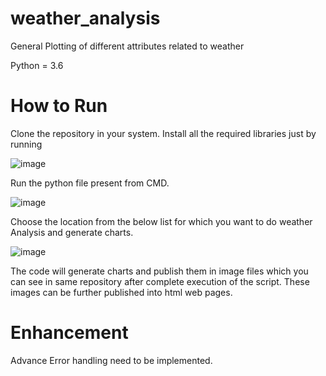 # weather_analysis
General Plotting of different attributes related to weather

Python = 3.6
 
# How to Run
Clone the repository in your system.
Install all the required libraries just by running

![image](https://user-images.githubusercontent.com/68837733/122381304-64e18280-cf86-11eb-9d34-1f13b6d60160.png)


Run the python file present from CMD.

![image](https://user-images.githubusercontent.com/68837733/122723677-daa06380-d290-11eb-81b3-d87b0f469eb7.png)



Choose the location from the below list for which you want to do weather Analysis and generate charts.
  
  
![image](https://user-images.githubusercontent.com/68837733/122723980-25ba7680-d291-11eb-931e-6dcbba0b4ae1.png)




  
  The code will generate charts and publish them in image files which you can see in same repository after complete execution of the script.
  These images can be further published into html web pages.
  
  # Enhancement
  Advance Error handling need to be implemented.
